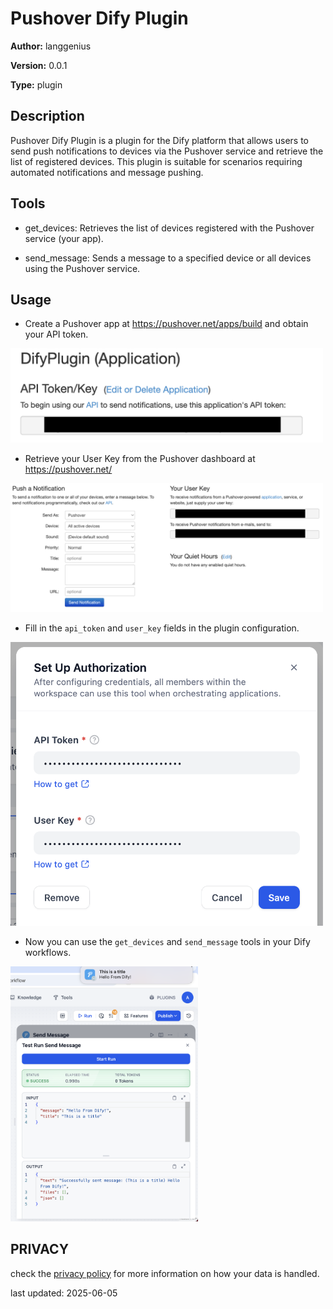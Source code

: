# Pushover Dify Plugin

**Author:** langgenius

**Version:** 0.0.1

**Type:** plugin

## Description
Pushover Dify Plugin is a plugin for the Dify platform that allows users to send push notifications to devices via the Pushover service and retrieve the list of registered devices. This plugin is suitable for scenarios requiring automated notifications and message pushing.

## Tools

- get_devices: Retrieves the list of devices registered with the Pushover service (your app).

- send_message: Sends a message to a specified device or all devices using the Pushover service.

## Usage

- Create a Pushover app at https://pushover.net/apps/build and obtain your API token.

<img src="_assets/api_token.png" alt="Pushover App Creation" width="500">

- Retrieve your User Key from the Pushover dashboard at https://pushover.net/

<img src="_assets/user_key.png" alt="Pushover User Key" width="500">

- Fill in the `api_token` and `user_key` fields in the plugin configuration.

<img src="_assets/auth.png" alt="Pushover Auth" width="500">

- Now you can use the `get_devices` and `send_message` tools in your Dify workflows.

<img src="_assets/example.png" alt="Pushover Example" width="300">

## PRIVACY

check the [privacy policy](PRIVACY.md) for more information on how your data is handled.

last updated: 2025-06-05

